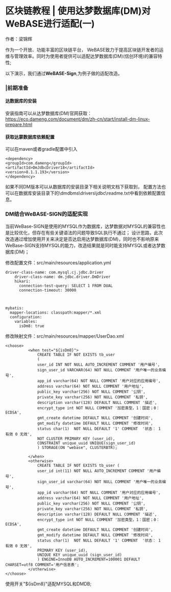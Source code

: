 # 区块链教程 | 使用达梦数据库(DM)对WeBASE进行适配(一)

作者：梁锦辉

作为一个开放、功能丰富的区块链平台， WeBASE致力于提高区块链开发者的运维与管理效率。同时为使用者提供可以适配达梦数据库(DM)(信创环境)的兼容特性;

以下演示，我们通过**WeBASE-Sign**,为例子做的适配改造。

### |前期准备

#### 达数据库的安装
安装指南可以从达梦数据库(DM)官网获取：https://eco.dameng.com/document/dm/zh-cn/start/install-dm-linux-prepare.html

#### 获取达蒙数据库依赖配置
可以在maven或者gradle配置中引入

``` maven依赖配置示例
<dependency>
<groupId>com.dameng</groupId>
<artifactId>DmJdbcDriver18</artifactId>
<version>8.1.1.193</version>
</dependency>
```

如果不同DM版本可以从数据库的安装目录下相关说明文档下获取到，
配置方法也可以在数据库安装目录下的\dmdbms\drivers\jdbc\readme.txt中看到依赖配置信息。

### DM结合WeBASE-SIGN的适配实现
当前WeBase-SIGN是使用的MYSQL作为数据库，达梦数据对MYSQL的兼容性也是比较优化，但存在有些关键语法的问题导致SQL执行不通过；
设计思路，此次改造通过增加使用开关来决定是否达启用达梦数据库(DM)，同时也不影响原来WeBase-SIGN支持MYSQL的能力，改造结果就是同时能支持MYSQL或者达梦数据库(DM)；

修改配置文件：src/main/resources/application.yml
```
driver-class-name: com.mysql.cj.jdbc.Driver
    driver-class-name: dm.jdbc.driver.DmDriver
    hikari:
      connection-test-query: SELECT 1 FROM DUAL
      connection-timeout: 30000



mybatis: 
  mapper-locations: classpath:mapper/*.xml
  configuration:
    variables:
      isDm8: true

```

修改映射文件：src/main/resources/mapper/UserDao.xml
```
<choose>
          <when test="${isDm8}">
              CREATE TABLE IF NOT EXISTS tb_user
              (
              user_id INT NOT NULL AUTO_INCREMENT COMMENT '用户编号',
              sign_user_id VARCHAR(64) NOT NULL COMMENT '用户唯一的业务编号',
              app_id varchar(64) NOT NULL COMMENT '用户对应的应用编号',
              address varchar(64) NOT NULL COMMENT '用户地址',
              public_key varchar(256) NOT NULL COMMENT '公钥',
              private_key varchar(256) NOT NULL COMMENT '私钥',
              description varchar(128) DEFAULT NULL COMMENT '描述',
              encrypt_type int NOT NULL COMMENT '加密类型，1：国密；0：ECDSA',
              gmt_create datetime DEFAULT NULL COMMENT '创建时间',
              gmt_modify datetime DEFAULT NULL COMMENT '修改时间',
              status char(1)  NOT NULL DEFAULT '1' COMMENT  '状态： 1 有效 0 无效',
              NOT CLUSTER PRIMARY KEY (user_id),
              CONSTRAINT unique_uuid UNIQUE(sign_user_id)
              ) STORAGE(ON "webase", CLUSTERBTR);

          </when>
          <otherwise>
              CREATE TABLE IF NOT EXISTS tb_user (
              user_id int(11) NOT NULL AUTO_INCREMENT COMMENT '用户编号',
              sign_user_id varchar(64) NOT NULL COMMENT '用户唯一的业务编号',
              app_id varchar(64) NOT NULL COMMENT '用户对应的应用编号',
              address varchar(64) NOT NULL COMMENT '用户地址',
              public_key varchar(256) NOT NULL COMMENT '公钥',
              private_key varchar(256) NOT NULL COMMENT '私钥',
              description varchar(128) DEFAULT NULL COMMENT '描述',
              encrypt_type int NOT NULL COMMENT '加密类型，1：国密；0：ECDSA',
              gmt_create datetime DEFAULT NULL COMMENT '创建时间',
              gmt_modify datetime DEFAULT NULL COMMENT '修改时间',
              status char(1)  NOT NULL DEFAULT '1' COMMENT  '状态： 1 有效 0 无效',
              PRIMARY KEY (user_id),
              UNIQUE KEY unique_uuid (sign_user_id)
              ) ENGINE=InnoDB AUTO_INCREMENT=100001 DEFAULT CHARSET=utf8 COMMENT='用户信息表';
          </otherwise>
</choose>
```

使用开关"${isDm8}"适配MYSQL和DMDB;








